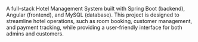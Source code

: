 A full-stack Hotel Management System built with Spring Boot (backend), Angular (frontend), and MySQL (database). This project is designed to streamline hotel operations, such as room booking, customer management, and payment tracking, while providing a user-friendly interface for both admins and customers.
